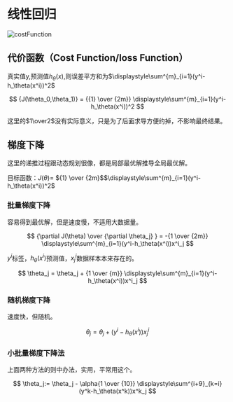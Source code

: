 # 线性回归

![costFunction](http://markdown-img.waterbang.top/costFunction.png)
## 代价函数（Cost Function/loss Function）

真实值y,预测值$h_\theta(x)$,则误差平方和为$\displaystyle\sum^{m}_{i=1}(y^i-h_\theta(x^i))^2$

$$
{J(\theta_0,\theta_1)} = {{1} \over {2m}} \displaystyle\sum^{m}_{i=1}(y^i-h_\theta(x^i))^2
$$

这里的$1\over2$没有实际意义，只是为了后面求导方便约掉，不影响最终结果。

## 梯度下降

这里的递推过程跟动态规划很像，都是局部最优解推导全局最优解。

目标函数：$J(\theta) =$ ${1} \over {2m}$$\displaystyle\sum^{m}_{i=1}(y^i-h_\theta(x^i))^2$

### 批量梯度下降

容易得到最优解，但是速度慢，不适用大数据量。

$$
{\partial J(\theta) \over {\partial \theta_j} } = -{1 \over {2m}} \displaystyle\sum^{m}_{i=1}(y^i-h_\theta(x^i))x^i_j
$$

$y^i$标签，$h_\theta(x^i)$预测值，$x^i_j$数据样本本来存在的。

$$
\theta_j =  \theta_j + {1 \over {m}} \displaystyle\sum^{m}_{i=1}(y^i-h_\theta(x^i))x^i_j
$$


### 随机梯度下降

速度快，但随机。

$$
\theta_j =  \theta_j + (y^i-h_\theta(x^i))x^i_j
$$


### 小批量梯度下降法

上面两种方法的则中办法，实用，平常用这个。


$$
\theta_j:=  \theta_j - \alpha{1 \over {10}} \displaystyle\sum^{i+9}_{k=i}(y^k-h_\theta(x^k))x^k_j
$$

